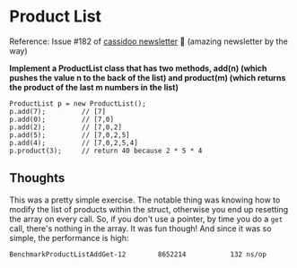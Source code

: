 # Product List

Reference: Issue #182 of [cassidoo newsletter](https://buttondown.email/cassidoo/archive/without-struggle-there-is-no-progress-frederick/) 🎉 (amazing newsletter by the way)

**Implement a ProductList class that has two methods, add(n) (which pushes the value n to the back of the list) and product(m) (which returns the product of the last m numbers in the list)**

```console
ProductList p = new ProductList();
p.add(7);         // [7]
p.add(0);         // [7,0]
p.add(2);         // [7,0,2]
p.add(5);         // [7,0,2,5]
p.add(4);         // [7,0,2,5,4]
p.product(3);     // return 40 because 2 * 5 * 4
```

## Thoughts

This was a pretty simple exercise. The notable thing was knowing how to modify the list of products within the struct, otherwise you end up resetting the array on every call. So, if you don't use a pointer, by time you do a `get` call, there's nothing in the array. It was fun though! And since it was so simple, the performance is high:

```console
BenchmarkProductListAddGet-12    	 8652214	       132 ns/op
```
